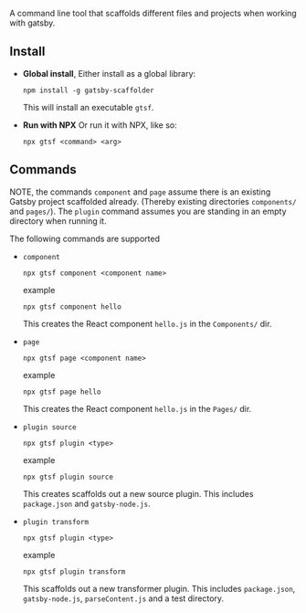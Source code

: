 A command line tool that scaffolds different files and projects when working with gatsby.

## Install

- **Global install**, Either install as a global library:

    ```
    npm install -g gatsby-scaffolder
    ```

    This will install an executable `gtsf`.

- **Run with NPX**
Or run it with NPX, like so:

    ```
    npx gtsf <command> <arg>
    ```

## Commands

NOTE, the commands `component` and `page` assume there is an existing Gatsby project scaffolded already. (Thereby existing directories `components/` and `pages/`). The `plugin` command assumes you are standing in an empty directory when running it.

The following commands are supported

- `component`

    ```
    npx gtsf component <component name>
    ```

    example

    ```
    npx gtsf component hello
    ```

    This creates the React component `hello.js` in the `Components/` dir.
- `page`

    ```
    npx gtsf page <component name>
    ```

    example

    ```
    npx gtsf page hello
    ```

    This creates the React component `hello.js` in the `Pages/` dir.
- `plugin source`

    ```
    npx gtsf plugin <type>
    ```

    example

    ```
    npx gtsf plugin source
    ```

    This creates scaffolds out a new source plugin. This includes `package.json` and `gatsby-node.js`.
- `plugin transform`

  ```
  npx gtsf plugin <type>
  ```

  example

  ```
  npx gtsf plugin transform
  ```

  This scaffolds out a new transformer plugin. This includes `package.json`, `gatsby-node.js`, `parseContent.js` and a test directory.
